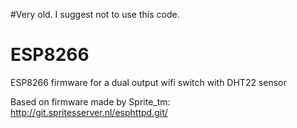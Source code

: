 #Very old. I suggest not to use this code.


# ESP8266
ESP8266 firmware for a dual output wifi switch with DHT22 sensor

Based on firmware made by Sprite_tm: http://git.spritesserver.nl/esphttpd.git/

